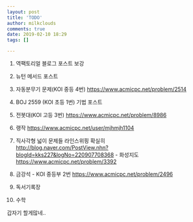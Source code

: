 ```yaml
---
layout: post
title: 'TODO'
author: milkclouds
comments: true
date: 2019-02-10 18:29
tags: []

---
```

  
1. 역팩토리얼 블로그 포스트 보강  
2. 뉴턴 메서드 포스트  
3. 자동분무기 문제(KOI 중등 4번) https://www.acmicpc.net/problem/2514  
4. BOJ 2559 (KOI 초등 1번) 기법 포스트  
5. 전봇대(KOI 고등 3번) https://www.acmicpc.net/problem/8986   
6. 랭작 https://www.acmicpc.net/user/mjhmjh1104  
7. 직사각형 넓이 문제들 라인스위핑 확실히 http://blog.naver.com/PostView.nhn?blogId=kks227&logNo=220907708368 - 화성지도 https://www.acmicpc.net/problem/3392  
8. 금강석 - KOI 중등부 2번 https://www.acmicpc.net/problem/2496  

9. 독서기록장  
10. 수학  


갑자기 할게많네..
